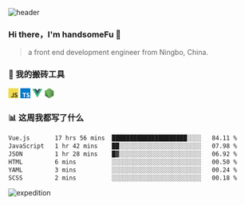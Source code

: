 ![header](https://raw.githubusercontent.com/fzq1998/fzq1998/master/header.png)

### Hi there，I'm handsomeFu 👋

> a front end development engineer from Ningbo, China.

### 🔧 我的搬砖工具
<code><img height="20" src="https://raw.githubusercontent.com/github/explore/80688e429a7d4ef2fca1e82350fe8e3517d3494d/topics/javascript/javascript.png" alt="javascript"></code>
<code><img height="20" src="https://raw.githubusercontent.com/github/explore/80688e429a7d4ef2fca1e82350fe8e3517d3494d/topics/typescript/typescript.png" alt="typescript"></code>
<code><img height="20" src="https://raw.githubusercontent.com/github/explore/80688e429a7d4ef2fca1e82350fe8e3517d3494d/topics/vue/vue.png" alt="vue"></code>
<code><img height="20" src="https://raw.githubusercontent.com/github/explore/80688e429a7d4ef2fca1e82350fe8e3517d3494d/topics/nodejs/nodejs.png" alt="nodejs"></code>



### 📊 这周我都写了什么
<!--START_SECTION:waka-->

```text
Vue.js       17 hrs 56 mins  █████████████████████░░░░   84.11 %
JavaScript   1 hr 42 mins    ██░░░░░░░░░░░░░░░░░░░░░░░   07.98 %
JSON         1 hr 28 mins    █▓░░░░░░░░░░░░░░░░░░░░░░░   06.92 %
HTML         6 mins          ░░░░░░░░░░░░░░░░░░░░░░░░░   00.50 %
YAML         3 mins          ░░░░░░░░░░░░░░░░░░░░░░░░░   00.24 %
SCSS         2 mins          ░░░░░░░░░░░░░░░░░░░░░░░░░   00.18 %
```

<!--END_SECTION:waka-->


![expedition](https://raw.githubusercontent.com/fzq1998/fzq1998/master/expedition.gif)

